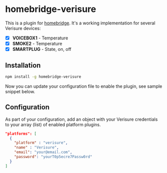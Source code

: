 # homebridge-verisure

This is a plugin for [homebridge](https://github.com/nfarina/homebridge). It's a
working implementation for several Verisure devices:

- [x] __VOICEBOX1__ - Temperature
- [x] __SMOKE2__ - Temperature
- [x] __SMARTPLUG__ - State, on, off

## Installation

```bash
npm install -g homebridge-verisure
```

Now you can update your configuration file to enable the plugin, see sample
snippet below.

## Configuration

As part of your configuration, add an object with your Verisure credentials to
your array (list) of enabled platform plugins.

```json
"platforms": [
  {
    "platform" : "verisure",
    "name" : "Verisure",
    "email": "your@email.com",
    "password": "yourT0p5ecre7Passw0rd"
  }
]
```
